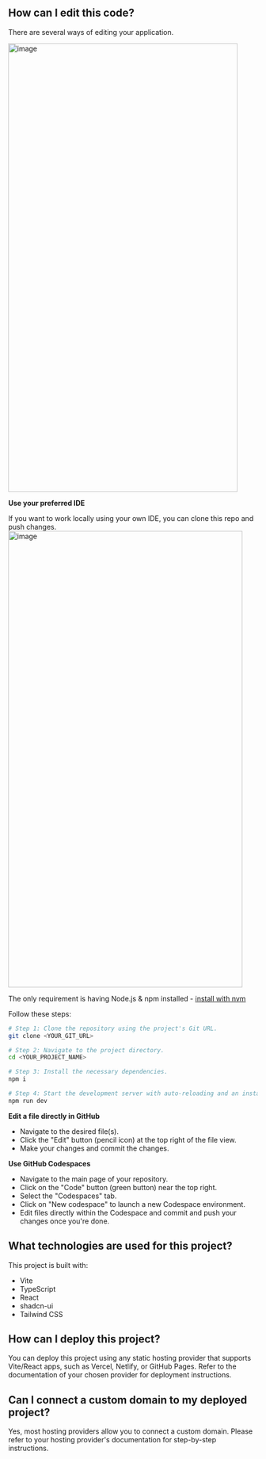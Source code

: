 

## How can I edit this code?

There are several ways of editing your application.

<img width="463" height="905" alt="image" src="https://github.com/user-attachments/assets/09d3e43d-95a5-4dc7-8cf3-508bdeb40aef" />



**Use your preferred IDE**

If you want to work locally using your own IDE, you can clone this repo and push changes.
<img width="473" height="921" alt="image" src="https://github.com/user-attachments/assets/231ace64-da26-4a83-843f-c8ba3e1b3320" />

The only requirement is having Node.js & npm installed - [install with nvm](https://github.com/nvm-sh/nvm#installing-and-updating)

Follow these steps:

```sh
# Step 1: Clone the repository using the project's Git URL.
git clone <YOUR_GIT_URL>

# Step 2: Navigate to the project directory.
cd <YOUR_PROJECT_NAME>

# Step 3: Install the necessary dependencies.
npm i

# Step 4: Start the development server with auto-reloading and an instant preview.
npm run dev
```

**Edit a file directly in GitHub**

- Navigate to the desired file(s).
- Click the "Edit" button (pencil icon) at the top right of the file view.
- Make your changes and commit the changes.

**Use GitHub Codespaces**

- Navigate to the main page of your repository.
- Click on the "Code" button (green button) near the top right.
- Select the "Codespaces" tab.
- Click on "New codespace" to launch a new Codespace environment.
- Edit files directly within the Codespace and commit and push your changes once you're done.

## What technologies are used for this project?

This project is built with:

- Vite
- TypeScript
- React
- shadcn-ui
- Tailwind CSS

## How can I deploy this project?

You can deploy this project using any static hosting provider that supports Vite/React apps, such as Vercel, Netlify, or GitHub Pages. Refer to the documentation of your chosen provider for deployment instructions.

## Can I connect a custom domain to my deployed project?

Yes, most hosting providers allow you to connect a custom domain. Please refer to your hosting provider's documentation for step-by-step instructions. 
